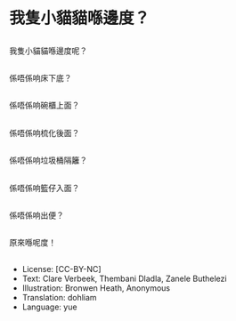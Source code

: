 # 我隻小貓貓喺邊度？

##
我隻小貓貓喺邊度呢？

##
係唔係响床下底？

##
係唔係响碗櫃上面？

##
係唔係响梳化後面？

##
係唔係响垃圾桶隔籬？

##
係唔係响籃仔入面？

##
係唔係响出便？

##
原來喺呢度！

##
* License: [CC-BY-NC]
* Text: Clare Verbeek, Thembani Dladla, Zanele Buthelezi
* Illustration: Bronwen Heath, Anonymous
* Translation: dohliam
* Language: yue
